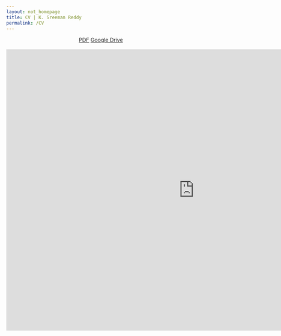```yaml
---
layout: not_homepage
title: CV | K. Sreeman Reddy
permalink: /CV
---
```

<center>
<a class="waves-effect waves-light btn" href='https://iamsreeman.github.io/CV.pdf'>PDF</a> <a class="waves-effect waves-light btn" href='https://drive.google.com/viewerng/
viewer?embedded=true&url=https://iamsreeman.github.io/CV.pdf' target="_blank">Google Drive</a>
</center>
<br>
<center>
<embed src="https://iamsreeman.github.io/CV.pdf" width="1000" height="750">
</center>
<img src="https://hitcounter.pythonanywhere.com/count/tag.svg?url=http%3A%2F%2Fiamsreeman.github.io%2FCV" alt="Hits" style="display: none;">